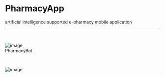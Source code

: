 # PharmacyApp
artificial intelligence supported e-pharmacy mobile application
<hr>
<br/>

![image](https://github.com/furkangozuacik/PharmacyApp/assets/61828362/83d7832b-db72-4ac5-ab2d-8441a87bcce0)
<br/>
PharmacyBot

<br/>

![image](https://github.com/furkangozuacik/PharmacyApp/assets/61828362/2cdba70c-e3a6-4973-bade-ba34b3e31a02)

<br/>
